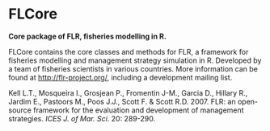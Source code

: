 # FLCore

**Core package of FLR, fisheries modelling in R.**

FLCore contains the core classes and methods for FLR, a framework for fisheries modelling and management strategy simulation in R. Developed by a team of fisheries scientists in various countries. More information can be found at http://flr-project.org/, including a development mailing list.

Kell L.T., Mosqueira I., Grosjean P., Fromentin J-M., Garcia D., Hillary R., Jardim E., Pastoors M.,
  Poos J.J., Scott F. & Scott R.D. 2007. FLR: an open-source framework for the evaluation and development
  of management strategies. _ICES J. of Mar. Sci_. 20: 289-290.
